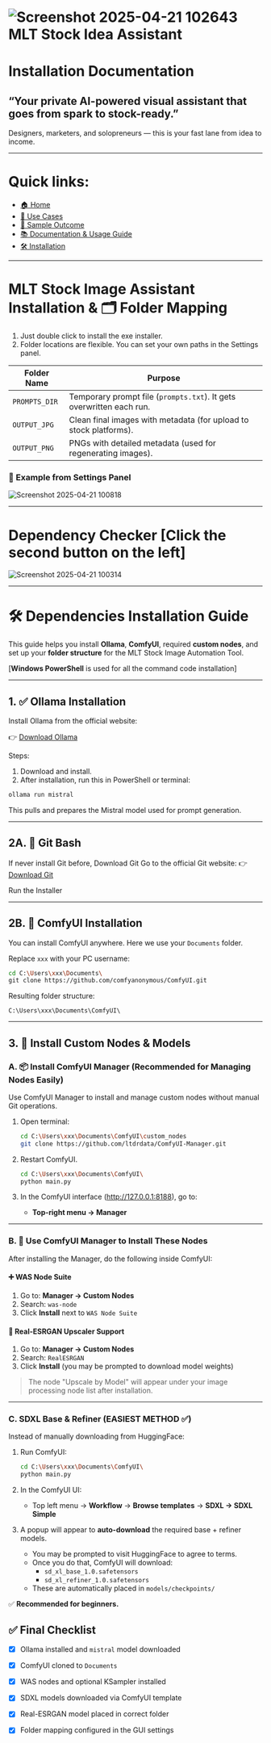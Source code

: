 # ![Screenshot 2025-04-21 102643](https://github.com/user-attachments/assets/f322d9cc-1adf-45d4-a38d-4764f62cf7bd) MLT Stock Idea Assistant
# Installation Documentation

## “Your private AI-powered visual assistant that goes from spark to stock-ready.”
Designers, marketers, and solopreneurs — this is your fast lane from idea to income.

---

# Quick links:
- [🏠 Home](../README.md)
- [🎯 Use Cases](case.md)
- [👀 Sample Outcome](../sample/sample.md)
- [📚 Documentation & Usage Guide](Documentation.md)
- [🛠 Installation](INSTALLATION_GUIDE.md)

  
---

# MLT Stock Image Assistant Installation & 🗂 Folder Mapping
1. Just double click to install the exe installer.
2. Folder locations are flexible. You can set your own paths in the Settings panel.

| Folder Name      | Purpose                                                                 |
|------------------|-------------------------------------------------------------------------|
| `PROMPTS_DIR`    | Temporary prompt file (`prompts.txt`). It gets overwritten each run.   |
| `OUTPUT_JPG`     | Clean final images with metadata (for upload to stock platforms).       |
| `OUTPUT_PNG`     | PNGs with detailed metadata (used for regenerating images).             |

### 📸 Example from Settings Panel

![Screenshot 2025-04-21 100818](https://github.com/user-attachments/assets/d7c74574-67f0-41ea-994a-9fdc7e710c51)

---

# Dependency Checker [Click the second button on the left]
![Screenshot 2025-04-21 100314](https://github.com/user-attachments/assets/c74dfaf8-1fca-44cb-acef-bee0e45411ea)

---

# 🛠 Dependencies Installation Guide

This guide helps you install **Ollama**, **ComfyUI**, required **custom nodes**, and set up your **folder structure** for the MLT Stock Image Automation Tool. 

[**Windows PowerShell** is used for all the command code installation]

---

## 1. ✅ Ollama Installation

Install Ollama from the official website:

👉 [Download Ollama](https://ollama.com/download)

Steps:
1. Download and install.
2. After installation, run this in PowerShell or terminal:

```bash
ollama run mistral
```

This pulls and prepares the Mistral model used for prompt generation.

---

## 2A. 🧰 Git Bash
If never install Git before, Download Git
Go to the official Git website:
👉 [Download Git](https://git-scm.com/downloads)

Run the Installer

---

## 2B. 🧰 ComfyUI Installation

You can install ComfyUI anywhere. Here we use your `Documents` folder.

Replace `xxx` with your PC username:

```bash
cd C:\Users\xxx\Documents\
git clone https://github.com/comfyanonymous/ComfyUI.git
```

Resulting folder structure:
```
C:\Users\xxx\Documents\ComfyUI\
```

---

## 3. 🔌 Install Custom Nodes & Models

### A. 📦 Install ComfyUI Manager (Recommended for Managing Nodes Easily)

Use ComfyUI Manager to install and manage custom nodes without manual Git operations.

1. Open terminal:
   ```bash
   cd C:\Users\xxx\Documents\ComfyUI\custom_nodes
   git clone https://github.com/ltdrdata/ComfyUI-Manager.git
   ```

2. Restart ComfyUI.
   ```bash
   cd C:\Users\xxx\Documents\ComfyUI\
   python main.py
   ```
   
3. In the ComfyUI interface (http://127.0.0.1:8188), go to:
   - **Top-right menu → Manager**

---

### B. 🧰 Use ComfyUI Manager to Install These Nodes

After installing the Manager, do the following inside ComfyUI:

#### ➕ WAS Node Suite

1. Go to: **Manager → Custom Nodes**
2. Search: `was-node`
3. Click **Install** next to `WAS Node Suite`

#### 🔼 Real-ESRGAN Upscaler Support

1. Go to: **Manager → Custom Nodes**
2. Search: `RealESRGAN`
3. Click **Install** (you may be prompted to download model weights)

> The node "Upscale by Model" will appear under your image processing node list after installation.

---

### C. SDXL Base & Refiner (EASIEST METHOD ✅)

Instead of manually downloading from HuggingFace:

1. Run ComfyUI:
   ```bash
   cd C:\Users\xxx\Documents\ComfyUI\
   python main.py
   ```

2. In the ComfyUI UI:
   - Top left menu → **Workflow** → **Browse templates** → **SDXL → SDXL Simple**

3. A popup will appear to **auto-download** the required base + refiner models.
   - You may be prompted to visit HuggingFace to agree to terms.
   - Once you do that, ComfyUI will download:
     - `sd_xl_base_1.0.safetensors`
     - `sd_xl_refiner_1.0.safetensors`
   - These are automatically placed in `models/checkpoints/`

✅ **Recommended for beginners.**



## ✅ Final Checklist

- [x] Ollama installed and `mistral` model downloaded
- [x] ComfyUI cloned to `Documents`
- [x] WAS nodes and optional KSampler installed
- [x] SDXL models downloaded via ComfyUI template
- [x] Real-ESRGAN model placed in correct folder
- [x] Folder mapping configured in the GUI settings

